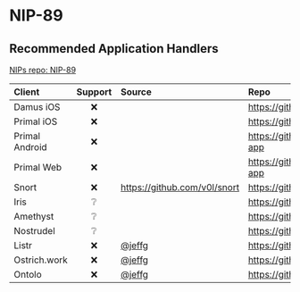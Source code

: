# NIP-89

## Recommended Application Handlers

[NIPs repo: NIP-89](https://github.com/nostr-protocol/nips/blob/master/89.md)

| Client         | Support | Source                             | Repo                                           |
| :------------- | :-----: | :--------------------------------- | :--------------------------------------------- |
| Damus iOS      |   ❌    |                                    | https://github.com/damus-io/damus              |
| Primal iOS     |   ❌    |                                    | https://github.com/PrimalHQ/primal-ios-app     |
| Primal Android |   ❌    |                                    | https://github.com/PrimalHQ/primal-android-app |
| Primal Web     |   ❌    |                                    | https://github.com/PrimalHQ/primal-web-app     |
| Snort          |   ❌    | https://github.com/v0l/snort       | https://github.com/v0l/snort                   |
| Iris           |   ❔    |                                    | https://github.com/irislib/iris-messenger      |
| Amethyst       |   ❔    |                                    | https://github.com/vitorpamplona/amethyst      |
| Nostrudel      |   ❔    |                                    | https://github.com/hzrd149/nostrudel           |
| Listr          |   ❌    | [@jeffg](https://primal.net/jeffg) | https://github.com/erskingardner/listr         |
| Ostrich.work   |   ❌    | [@jeffg](https://primal.net/jeffg) | https://github.com/erskingardner/ostrich.work  |
| Ontolo         |   ❌    | [@jeffg](https://primal.net/jeffg) | https://github.com/erskingardner/ontolo        |
